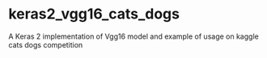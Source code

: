 # keras2_vgg16_cats_dogs
A Keras 2 implementation of Vgg16 model and example of usage on kaggle cats dogs competition
